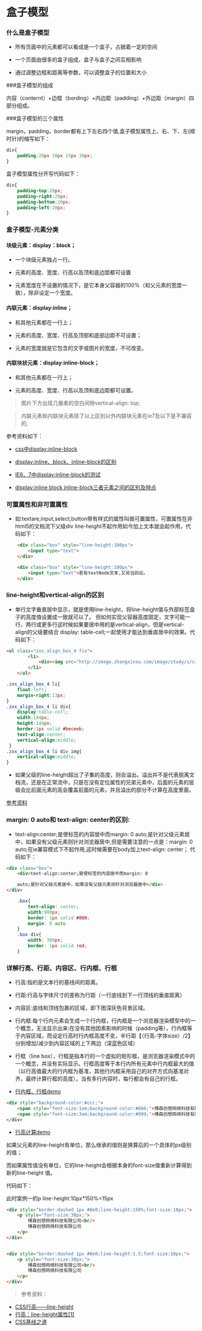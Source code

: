 
# 盒子模型
<link rel="stylesheet" type="text/css" href="/static/css/rule.css">
<meta charset="UTF-8">



### 什么是盒子模型


- 所有页面中的元素都可以看成是一个盒子，占据着一定的空间

- 一个页面由很多的盒子组成，盒子与盒子之间互相影响

- 通过调整边框和距离等参数，可以调整盒子的位置和大小



###盒子模型的组成


内容（conternt）+边框（bording）+内边距（padding）+外边距（margin）四部分组成。


###盒子模型的三个属性


margin，padding，border都有上下左右四个值,盒子模型属性上、右、下、左(顺时针)的缩写如下：

```css
div{
	padding:20px 10px 15px 30px;
}

```

盒子模型属性分开写代码如下：

```css
div{
	padding-top:20px;
	padding-right:20px;
	padding-bottom:20px;
	padding-left:20px;
}

```

### 盒子模型-元素分类



#### 块级元素：display：block；

- 一个块级元素独占一行。

- 元素的高度、宽度、行高以及顶和底边距都可设置

- 元素宽度在不设置的情况下，是它本身父容器的100%（和父元素的宽度一致），除非设定一个宽度。

####  内联元素：display:inline；

- 和其他元素都在一行上；

- 元素的高度、宽度、行高及顶部和底部边距不可设置；

- 元素的宽度就是它包含的文字或图片的宽度，不可改变。


#### 内联块状元素：display:inline-block；

- 和其他元素都在一行上；

- 元素的高度、宽度、行高以及顶和底边距都可设置。

> 图片下方出现几像素的空白间隙vertical-align: top;

> 内联元素和内联块元素除了以上区别以外内联块元素在ie7及以下是不兼容的,

参考资料如下：

* [css中display:inline-block](http://zhidao.baidu.com/link?url=u1mhPBoHfLHnlHVuvqDeHExXm3sI4gYS_HCmoSQC-XfygK17hTBKLKRKfuKNSuWVmJ25NUP_FqYbGcY2Bkp4gK)

* [display:inline、block、inline-block的区别](http://www.cnblogs.com/jdonson/archive/2011/06/10/2077932.html)

* [IE6、7中display:inline-block的测试](http://www.wufangbo.com/ie6-ie7-display-inline-block/)

* [display:inline block inline-block三者元素之间的区别及特点](http://www.kuqin.com/webpagedesign/20120915/330761.html)
	
	

### 可置属性和非可置属性

- 如:textare,input,select,button带有样式的属性叫做可置属性，可置属性在非html5的文档流下父级div line-height不起作用如今加上文本就会起作用，代码如下：

```html
	<div class="box" style="line-height:100px">
		<input type="text">
	</div>

	<div class="box" style="line-height:100px">
		<input type="text">若有textNode文本,又另当别论。
	</div>

```



### line-height和vertical-align的区别 



- 单行文字垂直居中显示，就是使用line-height，将line-height值与外部标签盒子的高度值设置成一致就可以了。 但如何实现父容器高度固定，文字可能一行，两行或更多行这时候如果要居中用的是vertical-align，但是vertical-align的父级要结合 display: table-cell;一起使用才能达到垂直居中的效果。代码如下：

```html
<ul class="zxx_align_box_4 fix">
        <li>
            <div><img src="http://image.zhangxinxu.com/image/study/s/s128/mm1.jpg"></div>
        </li>
    </ul>
```

```css
.zxx_align_box_4 li{
	float:left; 
	margin-right:13px;
}
.zxx_align_box_4 li div{
	display:table-cell; 
	width:144px;
 	height:144px; 
 	border:1px solid #beceeb;  
 	text-align:center; 
 	vertical-align:middle;
 }
.zxx_align_box_4 li div img{
	vertical-align:middle;
}

```

- 如果父级的line-height超出了子集的高度，则会溢出。溢出并不是代表脱离文档流，还是在正常流中，只是在没有定位属性的兄弟元素中，后面的元素的层级会比前面元素的高会覆盖前面的元素，并且溢出的部分不计算在高度里面。

[参考资料](http://www.css88.com/archives/2048)


### margin: 0 auto和  text-align: center的区别:


- text-align:center;是使标签的内容居中而margin: 0 auto;是针对父级元素居中，如果没有父级元素则针对浏览器居中,但是需要注意的一点是：margin: 0 auto;在ie兼容模式下不起作用,这时候需要在body加上text-align: center；
代码如下：

```html
<div class="box">
	<div>text-align:center;是使标签的内容居中而margin: 0 

	auto;是针对父级元素居中，如果没有父级元素则针对浏览器居中</div>
</div>

```

```css
	.box{ 
		text-align: center; 
		width:900px; 
		border: 1px solid #000; 
		margin: 0 auto
	}
	.box div{ 
		width: 300px; 
		border: 1px solid red;
	}

```

### 详解行高、行距、内容区、行内框、行框


- 行高:指的是文本行的基线间的距离。

- 行距:行高与字体尺寸的差称为行距（一行底线到下一行顶线的垂直距离）

- 内容区:底线和顶线包裹的区域，即下图深灰色背景区域。

- 行内框:每个行内元素会生成一个行内框，行内框是一个浏览器渲染模型中的一个概念，无法显示出来:在没有其他因素影响的时候（padding等），行内框等于内容区域，而设定行高时行内框高度不变，半行距【（行高-字体size）/2】分别增加/减少到内容区域的上下两边（深蓝色区域）

- 行框（line box），行框是指本行的一个虚拟的矩形框，是浏览器渲染模式中的一个概念，并没有实际显示。行框高度等于本行内所有元素中行内框最大的值（以行高值最大的行内框为基准，其他行内框采用自己的对齐方式向基准对齐，最终计算行框的高度），当有多行内容时，每行都会有自己的行框。

- [行内框、行框demo](./html.html)

```html
<div style="background-color:#ccc;">
    <span style="font-size:1em;background-color:#666;">博森创想网络科技有限公司</span>
    <span style="font-size:3em;background-color:#999;">博森创想网络科技有限公司</span>
</div>
```

- [行高计算demo](./html.html)


如果父元素的line-height有单位，那么继承的值则是换算后的一个具体的px级别的值；

而如果属性值没有单位，它的line-height会根据本身的font-size值重新计算得到新的line-height 值。

代码如下：

此时案例一的p line-height:10px*150%=15px

```html
<div style="border:dashed 1px #0e0;line-height:150%;font-size:10px;">
    <p style="font-size:30px;">
        博森创想网络科技有限公司<br/>
        博森创想网络科技有限公司
    </p>
</div>


<div style="border:dashed 1px #0e0;line-height:1.5;font-size:10px;">
    <p style="font-size:30px;">
        博森创想网络科技有限公司<br/>
        博森创想网络科技有限公司
    </p>
</div>

```

>参考资料：   

* [CSS行高——line-height](http://www.cnblogs.com/dolphinX/p/3236686.html)
* [行高：line-height属性[1]](http://www.ddcat.net/blog/?p=227)
* [CSS基线之道](http://www.qianduan.net/css-baseline-road/)

  

